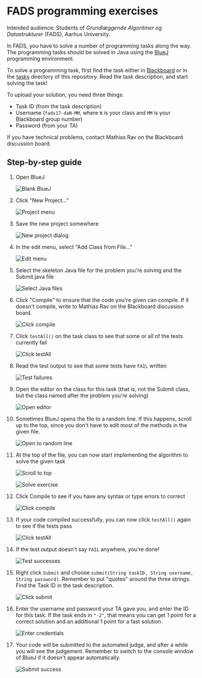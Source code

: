 FADS programming exercises
==========================

Intended audience: Students of *Grundlæggende Algoritmer og Datastrukturer* (FADS), Aarhus University.

In FADS, you have to solve a number of programming tasks along the way.
The programming tasks should be solved in Java using the [BlueJ](https://www.bluej.org/) programming environment.

To solve a programming task, first find the task either in
[Blackboard](https://blackboard.au.dk/webapps/blackboard/execute/launcher?type=Course&id=_66529_1)
or in the [tasks](tasks) directory of this repository.
Read the task description, and start solving the task!

To upload your solution, you need three things:

  * Task ID (from the task description)
  * Username (`fads17-daN-MM`, where `N` is your class and `MM` is your Blackboard group number)
  * Password (from your TA)

If you have technical problems, contact Mathias Rav on the Blackboard discussion board.

Step-by-step guide
------------------

1. Open BlueJ

   ![Blank BlueJ](screenshots/001-blank-bluej.png)

1. Click "New Project..."

   ![Project menu](screenshots/002-project-menu.png)

1. Save the new project somewhere

   ![New project dialog](screenshots/003-new-project-dialog.png)

1. In the edit menu, select "Add Class from File..."

   ![Edit menu](screenshots/004-edit-menu.png)

1. Select the skeleton Java file for the problem you're solving and the Submit.java file

   ![Select Java files](screenshots/005-select-java-files.png)

1. Click "Compile" to ensure that the code you're given can compile. If it doesn't compile, write to Mathias Rav on the Blackboard discussion board.

   ![Click compile](screenshots/006-click-compile.png)

1. Click `testAll()` on the task class to see that some or all of the tests currently fail

   ![Click testAll](screenshots/007-click-testall.png)

1. Read the test output to see that some tests have `FAIL` written

   ![Test failures](screenshots/008-test-failures.png)

1. Open the editor on the class for this task (that is, not the Submit class, but the class named after the problem you're solving)

   ![Open editor](screenshots/009-open-editor.png)

1. Sometimes BlueJ opens the file to a random line. If this happens, scroll up to the top, since you don't have to edit most of the methods in the given file.

   ![Open to random line](screenshots/010-open-to-random-line.png)

1. At the top of the file, you can now start implementing the algorithm to solve the given task

   ![Scroll to top](screenshots/011-scroll-to-top.png)

   ![Solve exercise](screenshots/012-solve-exercise.png)

1. Click Compile to see if you have any syntax or type errors to correct

   ![Click compile](screenshots/013-click-compile.png)

1. If your code compiled successfully, you can now click `testAll()` again to see if the tests pass

   ![Click testAll](screenshots/014-click-testall.png)

1. If the test output doesn't say `FAIL` anywhere, you're done!

   ![Test successes](screenshots/015-test-successes.png)

1. Right click `Submit` and choose `submit(String taskID, String username, String password)`.
   Remember to put "quotes" around the three strings.
   Find the Task ID in the task description.

   ![Click submit](screenshots/016-click-submit.png)

1. Enter the username and password your TA gave you, and enter the ID for this
   task. If the task ends in `"-2"`, that means you can get 1 point for a
   correct solution and an additional 1 point for a fast solution.

   ![Enter credentials](screenshots/017-enter-credentials.png)

1. Your code will be submitted to the automated judge, and after a while you will see the judgement.
   Remember to switch to the console window of BlueJ if it doesn't appear automatically.

   ![Submit success](screenshots/018-submit-success.png)
